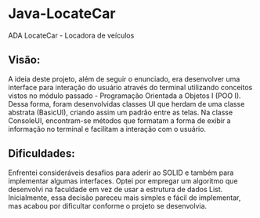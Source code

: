 # Java-LocateCar
ADA LocateCar - Locadora de veículos

## Visão:
A ideia deste projeto, além de seguir o enunciado, era desenvolver uma interface para interação do usuário através do terminal utilizando conceitos vistos no módulo passado - Programação Orientada a Objetos I (POO I). Dessa forma, foram desenvolvidas classes UI que herdam de uma classe abstrata (BasicUI), criando assim um padrão entre as telas. Na classe ConsoleUI, encontram-se métodos que formatam a forma de exibir a informação no terminal e facilitam a interação com o usuário.

## Dificuldades:
Enfrentei consideráveis desafios para aderir ao SOLID e também para implementar algumas interfaces. Optei por empregar um algoritmo que desenvolvi na faculdade em vez de usar a estrutura de dados List. Inicialmente, essa decisão pareceu mais simples e fácil de implementar, mas acabou por dificultar conforme o projeto se desenvolvia. 
